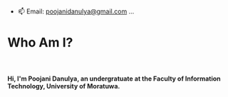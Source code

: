 
- 📫 Email: poojanidanulya@gmail.com ...
<h1>Who Am I?</h1><br>
<h4>Hi, I'm Poojani Danulya, an undergratuate at the <b>Faculty of Information Technology, University of Moratuwa.</b></h4>
<!---
Pdanulya/Pdanulya is a ✨ special ✨ repository because its `README.md` (this file) appears on your GitHub profile.
You can click the Preview link to take a look at your changes.
--->
